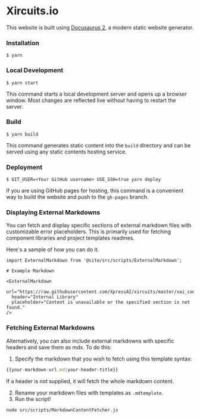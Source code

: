 # Xircuits.io

This website is built using [Docusaurus 2](https://docusaurus.io/), a modern static website generator.

### Installation

```
$ yarn
```

### Local Development

```
$ yarn start
```

This command starts a local development server and opens up a browser window. Most changes are reflected live without having to restart the server.

### Build

```
$ yarn build
```

This command generates static content into the `build` directory and can be served using any static contents hosting service.

### Deployment

```
$ GIT_USER=<Your GitHub username> USE_SSH=true yarn deploy
```

If you are using GitHub pages for hosting, this command is a convenient way to build the website and push to the `gh-pages` branch.

### Displaying External Markdowns

You can fetch and display specific sections of external markdown files with customizable error placeholders. This is primarily used for fetching component libraries and project templates readmes. 

Here's a sample of how you can do it. 
```
import ExternalMarkdown from '@site/src/scripts/ExternalMarkdown';

# Example Markdown

<ExternalMarkdown
  url="https://raw.githubusercontent.com/XpressAI/xircuits/master/xai_components/readme.md"
  header="Internal Library"
  placeholder="Content is unavailable or the specified section is not found."
/>
```

### Fetching External Markdowns

Alternatively, you can also include external markdowns with specific headers and save them as mdx. To do this:
1. Specify the markdown that you wish to fetch using this template syntax:
```javascript
{{your-markdown-url.md|your-header-title}}
```
If a header is not supplied, it will fetch the whole markdown content.

2. Rename your markdown files with templates as `.mdtemplate`.
3. Run the script! 
```bash
node src/scripts/MarkdownContentFetcher.js
```
